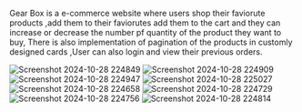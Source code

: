 Gear Box is a e-commerce website where users shop their faviorute products ,add them to their faviorutes  add them to the cart and they can increase or decrease the number pf quantity of the product they want to buy,
There is also implementation of pagination of the products in customly designed cards ,User can also login and view their previous orders. 





![Screenshot 2024-10-28 224849](https://github.com/user-attachments/assets/39f77ef0-d007-4358-be1f-8473d892ffe3)
![Screenshot 2024-10-28 224909](https://github.com/user-attachments/assets/de12bf35-d8bb-4f6c-9214-2167b77cf479)
![Screenshot 2024-10-28 224947](https://github.com/user-attachments/assets/edd9b35e-8cc4-427a-a067-3db13585ccd8)
![Screenshot 2024-10-28 225027](https://github.com/user-attachments/assets/0a3bbbb3-fbb0-4342-901c-b29c4549915e)
![Screenshot 2024-10-28 224658](https://github.com/user-attachments/assets/bcd3aa16-0c92-4dd4-8261-ea524a36e3fe)
![Screenshot 2024-10-28 224729](https://github.com/user-attachments/assets/14a05b75-2279-4454-897b-1251c4506a9a)
![Screenshot 2024-10-28 224756](https://github.com/user-attachments/assets/b1eca543-e6e4-4c84-9be2-c72f1a3c2756)
![Screenshot 2024-10-28 224814](https://github.com/user-attachments/assets/31b17fa2-5238-494e-9a6d-510770e4832d)
